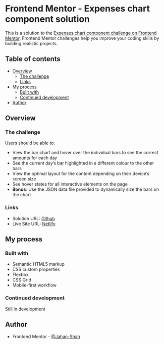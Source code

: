 # Frontend Mentor - Expenses chart component solution

This is a solution to the [Expenses chart component challenge on Frontend Mentor](https://www.frontendmentor.io/challenges/expenses-chart-component-e7yJBUdjwt). Frontend Mentor challenges help you improve your coding skills by building realistic projects.

## Table of contents

- [Overview](#overview)
  - [The challenge](#the-challenge)
  - [Links](#links)
- [My process](#my-process)
  - [Built with](#built-with)
  - [Continued development](#continued-development)
- [Author](#author)

## Overview

### The challenge

Users should be able to:

- View the bar chart and hover over the individual bars to see the correct amounts for each day
- See the current day’s bar highlighted in a different colour to the other bars
- View the optimal layout for the content depending on their device’s screen size
- See hover states for all interactive elements on the page
- **Bonus**: Use the JSON data file provided to dynamically size the bars on the chart

### Links

- Solution URL: [Github](https://github.com/Jahan-Shah/expense-chart-component)
- Live Site URL: [Netlify](https://expenses-chart-component-app.netlify.app/)

## My process

### Built with

- Semantic HTML5 markup
- CSS custom properties
- Flexbox
- CSS Grid
- Mobile-first workflow

### Continued development

Still in development

## Author

- Frontend Mentor - [@Jahan-Shah](https://www.frontendmentor.io/profile/Jahan-Shah)
